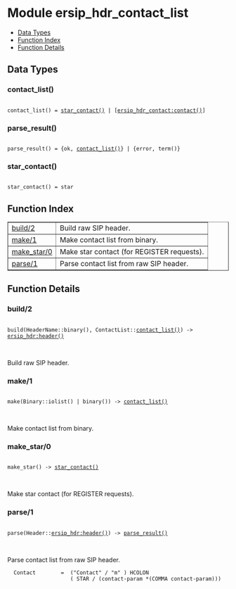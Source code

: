 

# Module ersip_hdr_contact_list #
* [Data Types](#types)
* [Function Index](#index)
* [Function Details](#functions)

<a name="types"></a>

## Data Types ##




### <a name="type-contact_list">contact_list()</a> ###


<pre><code>
contact_list() = <a href="#type-star_contact">star_contact()</a> | [<a href="ersip_hdr_contact.md#type-contact">ersip_hdr_contact:contact()</a>]
</code></pre>




### <a name="type-parse_result">parse_result()</a> ###


<pre><code>
parse_result() = {ok, <a href="#type-contact_list">contact_list()</a>} | {error, term()}
</code></pre>




### <a name="type-star_contact">star_contact()</a> ###


<pre><code>
star_contact() = star
</code></pre>

<a name="index"></a>

## Function Index ##


<table width="100%" border="1" cellspacing="0" cellpadding="2" summary="function index"><tr><td valign="top"><a href="#build-2">build/2</a></td><td>Build raw SIP header.</td></tr><tr><td valign="top"><a href="#make-1">make/1</a></td><td>Make contact list from binary.</td></tr><tr><td valign="top"><a href="#make_star-0">make_star/0</a></td><td>Make star contact (for REGISTER requests).</td></tr><tr><td valign="top"><a href="#parse-1">parse/1</a></td><td>Parse contact list from raw SIP header.</td></tr></table>


<a name="functions"></a>

## Function Details ##

<a name="build-2"></a>

### build/2 ###

<pre><code>
build(HeaderName::binary(), ContactList::<a href="#type-contact_list">contact_list()</a>) -&gt; <a href="ersip_hdr.md#type-header">ersip_hdr:header()</a>
</code></pre>
<br />

Build raw SIP header.

<a name="make-1"></a>

### make/1 ###

<pre><code>
make(Binary::iolist() | binary()) -&gt; <a href="#type-contact_list">contact_list()</a>
</code></pre>
<br />

Make contact list from binary.

<a name="make_star-0"></a>

### make_star/0 ###

<pre><code>
make_star() -&gt; <a href="#type-star_contact">star_contact()</a>
</code></pre>
<br />

Make star contact (for REGISTER requests).

<a name="parse-1"></a>

### parse/1 ###

<pre><code>
parse(Header::<a href="ersip_hdr.md#type-header">ersip_hdr:header()</a>) -&gt; <a href="#type-parse_result">parse_result()</a>
</code></pre>
<br />

Parse contact list from raw SIP header.

```
  Contact        =  ("Contact" / "m" ) HCOLON
                    ( STAR / (contact-param *(COMMA contact-param)))
```

